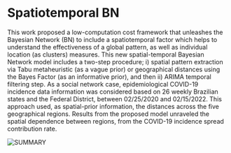 # Spatiotemporal BN

This work proposed a low-computation cost framework that unleashes the Bayesian Network (BN) to include a spatiotemporal factor which helps to understand the effectiveness of a global pattern, as well as individual location (as clusters) measures. This new spatial-temporal Bayesian Network model includes a two-step procedure; i) spatial pattern extraction via Tabu metaheuristic (as a vague prior) or geographical distances using the Bayes Factor (as an informative prior), and then ii) ARIMA temporal filtering step. As a social network case, epidemiological COVID-19 incidence data information was considered based on 26 weekly Brazilian states and the Federal District, between 02/25/2020 and 02/15/2022. This approach used, as spatial-prior information, the distances across the five geographical regions. Results from the proposed model unraveled the spatial dependence between regions, from the COVID-19 incidence spread contribution rate.

![SUMMARY](https://github.com/user-attachments/assets/7eabeae9-9598-4e2d-a2e1-add209d89013)
